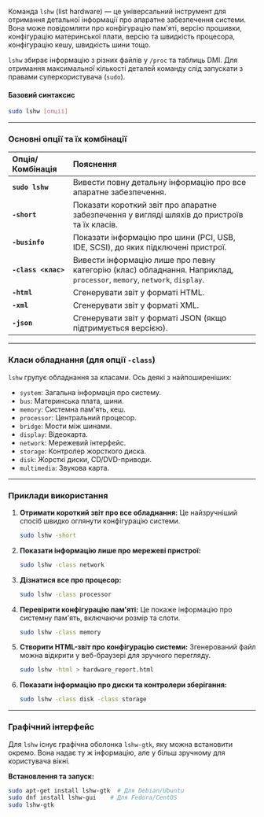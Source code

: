 Команда `lshw` (list hardware) — це універсальний інструмент для отримання детальної інформації про апаратне забезпечення системи. Вона може повідомляти про конфігурацію пам'яті, версію прошивки, конфігурацію материнської плати, версію та швидкість процесора, конфігурацію кешу, швидкість шини тощо.

`lshw` збирає інформацію з різних файлів у `/proc` та таблиць DMI. Для отримання максимальної кількості деталей команду слід запускати з правами суперкористувача (`sudo`).

#### **Базовий синтаксис**

```bash
sudo lshw [опції]
```

---

### **Основні опції та їх комбінації**

| Опція/Комбінація | Пояснення |
| :--- | :--- |
| **`sudo lshw`** | Вивести повну детальну інформацію про все апаратне забезпечення. |
| **`-short`** | Показати короткий звіт про апаратне забезпечення у вигляді шляхів до пристроїв та їх класів. |
| **`-businfo`** | Показати інформацію про шини (PCI, USB, IDE, SCSI), до яких підключені пристрої. |
| **`-class <клас>`** | Вивести інформацію лише про певну категорію (клас) обладнання. Наприклад, `processor`, `memory`, `network`, `display`. |
| **`-html`** | Сгенерувати звіт у форматі HTML. |
| **`-xml`** | Сгенерувати звіт у форматі XML. |
| **`-json`** | Сгенерувати звіт у форматі JSON (якщо підтримується версією). |

---

### **Класи обладнання (для опції `-class`)**

`lshw` групує обладнання за класами. Ось деякі з найпоширеніших:

*   `system`: Загальна інформація про систему.
*   `bus`: Материнська плата, шини.
*   `memory`: Системна пам'ять, кеш.
*   `processor`: Центральний процесор.
*   `bridge`: Мости між шинами.
*   `display`: Відеокарта.
*   `network`: Мережевий інтерфейс.
*   `storage`: Контролер жорсткого диска.
*   `disk`: Жорсткі диски, CD/DVD-приводи.
*   `multimedia`: Звукова карта.

---

### **Приклади використання**

1.  **Отримати короткий звіт про все обладнання:**
    Це найзручніший спосіб швидко оглянути конфігурацію системи.
    ```bash
    sudo lshw -short
    ```

2.  **Показати інформацію лише про мережеві пристрої:**
    ```bash
    sudo lshw -class network
    ```

3.  **Дізнатися все про процесор:**
    ```bash
    sudo lshw -class processor
    ```

4.  **Перевірити конфігурацію пам'яті:**
    Це покаже інформацію про системну пам'ять, включаючи розмір та слоти.
    ```bash
    sudo lshw -class memory
    ```

5.  **Створити HTML-звіт про конфігурацію системи:**
    Згенерований файл можна відкрити у веб-браузері для зручного перегляду.
    ```bash
    sudo lshw -html > hardware_report.html
    ```

6.  **Показати інформацію про диски та контролери зберігання:**
    ```bash
    sudo lshw -class disk -class storage
    ```

---

### **Графічний інтерфейс**

Для `lshw` існує графічна оболонка `lshw-gtk`, яку можна встановити окремо. Вона надає ту ж інформацію, але у більш зручному для користувача вікні.

**Встановлення та запуск:**
```bash
sudo apt-get install lshw-gtk  # Для Debian/Ubuntu
sudo dnf install lshw-gui    # Для Fedora/CentOS
sudo lshw-gtk
```
